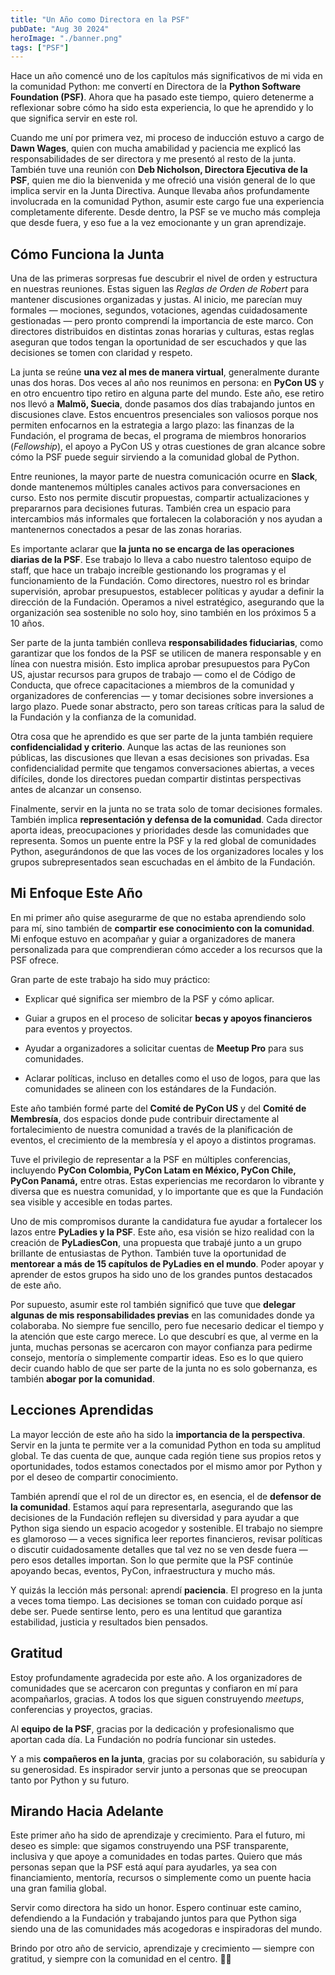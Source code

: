 ```yaml
---
title: "Un Año como Directora en la PSF"
pubDate: "Aug 30 2024"
heroImage: "./banner.png"
tags: ["PSF"]
---
```


Hace un año comencé uno de los capítulos más significativos de mi vida en la
comunidad Python: me convertí en Directora de la **Python Software Foundation
(PSF)**. Ahora que ha pasado este tiempo, quiero detenerme a reflexionar sobre
cómo ha sido esta experiencia, lo que he aprendido y lo que significa servir en
este rol.

Cuando me uní por primera vez, mi proceso de inducción estuvo a cargo de **Dawn
Wages**, quien con mucha amabilidad y paciencia me explicó las responsabilidades
de ser directora y me presentó al resto de la junta. También tuve una reunión
con **Deb Nicholson, Directora Ejecutiva de la PSF**, quien me dio la bienvenida
y me ofreció una visión general de lo que implica servir en la Junta Directiva.
Aunque llevaba años profundamente involucrada en la comunidad Python, asumir
este cargo fue una experiencia completamente diferente. Desde dentro, la PSF se
ve mucho más compleja que desde fuera, y eso fue a la vez emocionante y un gran
aprendizaje.

## **Cómo Funciona la Junta**

Una de las primeras sorpresas fue descubrir el nivel de orden y estructura en
nuestras reuniones. Estas siguen las _Reglas de Orden de Robert_ para mantener
discusiones organizadas y justas. Al inicio, me parecían muy formales —
mociones, segundos, votaciones, agendas cuidadosamente gestionadas — pero pronto
comprendí la importancia de este marco. Con directores distribuidos en distintas
zonas horarias y culturas, estas reglas aseguran que todos tengan la oportunidad
de ser escuchados y que las decisiones se tomen con claridad y respeto.

La junta se reúne **una vez al mes de manera virtual**, generalmente durante
unas dos horas. Dos veces al año nos reunimos en persona: en **PyCon US** y en
otro encuentro tipo retiro en alguna parte del mundo. Este año, ese retiro nos
llevó a **Malmö, Suecia**, donde pasamos dos días trabajando juntos en
discusiones clave. Estos encuentros presenciales son valiosos porque nos
permiten enfocarnos en la estrategia a largo plazo: las finanzas de la
Fundación, el programa de becas, el programa de miembros honorarios
(_Fellowship_), el apoyo a PyCon US y otras cuestiones de gran alcance sobre
cómo la PSF puede seguir sirviendo a la comunidad global de Python.

Entre reuniones, la mayor parte de nuestra comunicación ocurre en **Slack**,
donde mantenemos múltiples canales activos para conversaciones en curso. Esto
nos permite discutir propuestas, compartir actualizaciones y prepararnos para
decisiones futuras. También crea un espacio para intercambios más informales que
fortalecen la colaboración y nos ayudan a mantenernos conectados a pesar de las
zonas horarias.

Es importante aclarar que **la junta no se encarga de las operaciones diarias de
la PSF**. Ese trabajo lo lleva a cabo nuestro talentoso equipo de staff, que
hace un trabajo increíble gestionando los programas y el funcionamiento de la
Fundación. Como directores, nuestro rol es brindar supervisión, aprobar
presupuestos, establecer políticas y ayudar a definir la dirección de la
Fundación. Operamos a nivel estratégico, asegurando que la organización sea
sostenible no solo hoy, sino también en los próximos 5 a 10 años.

Ser parte de la junta también conlleva **responsabilidades fiduciarias**, como
garantizar que los fondos de la PSF se utilicen de manera responsable y en línea
con nuestra misión. Esto implica aprobar presupuestos para PyCon US, ajustar
recursos para grupos de trabajo — como el de Código de Conducta, que ofrece
capacitaciones a miembros de la comunidad y organizadores de conferencias — y
tomar decisiones sobre inversiones a largo plazo. Puede sonar abstracto, pero
son tareas críticas para la salud de la Fundación y la confianza de la
comunidad.

Otra cosa que he aprendido es que ser parte de la junta también requiere
**confidencialidad y criterio**. Aunque las actas de las reuniones son públicas,
las discusiones que llevan a esas decisiones son privadas. Esa confidencialidad
permite que tengamos conversaciones abiertas, a veces difíciles, donde los
directores puedan compartir distintas perspectivas antes de alcanzar un
consenso.

Finalmente, servir en la junta no se trata solo de tomar decisiones formales.
También implica **representación y defensa de la comunidad**. Cada director
aporta ideas, preocupaciones y prioridades desde las comunidades que representa.
Somos un puente entre la PSF y la red global de comunidades Python,
asegurándonos de que las voces de los organizadores locales y los grupos
subrepresentados sean escuchadas en el ámbito de la Fundación.

## **Mi Enfoque Este Año**

En mi primer año quise asegurarme de que no estaba aprendiendo solo para mí,
sino también de **compartir ese conocimiento con la comunidad**. Mi enfoque
estuvo en acompañar y guiar a organizadores de manera personalizada para que
comprendieran cómo acceder a los recursos que la PSF ofrece.

Gran parte de este trabajo ha sido muy práctico:

- Explicar qué significa ser miembro de la PSF y cómo aplicar.

- Guiar a grupos en el proceso de solicitar **becas y apoyos financieros** para
  eventos y proyectos.

- Ayudar a organizadores a solicitar cuentas de **Meetup Pro** para sus
  comunidades.

- Aclarar políticas, incluso en detalles como el uso de logos, para que las
  comunidades se alineen con los estándares de la Fundación.

Este año también formé parte del **Comité de PyCon US** y del **Comité de
Membresía**, dos espacios donde pude contribuir directamente al fortalecimiento
de nuestra comunidad a través de la planificación de eventos, el crecimiento de
la membresía y el apoyo a distintos programas.

Tuve el privilegio de representar a la PSF en múltiples conferencias, incluyendo
**PyCon Colombia, PyCon Latam en México, PyCon Chile, PyCon Panamá,** entre
otras. Estas experiencias me recordaron lo vibrante y diversa que es nuestra
comunidad, y lo importante que es que la Fundación sea visible y accesible en
todas partes.

Uno de mis compromisos durante la candidatura fue ayudar a fortalecer los lazos
entre **PyLadies y la PSF**. Este año, esa visión se hizo realidad con la
creación de **PyLadiesCon**, una propuesta que trabajé junto a un grupo
brillante de entusiastas de Python. También tuve la oportunidad de **mentorear a
más de 15 capítulos de PyLadies en el mundo**. Poder apoyar y aprender de estos
grupos ha sido uno de los grandes puntos destacados de este año.

Por supuesto, asumir este rol también significó que tuve que **delegar algunas
de mis responsabilidades previas** en las comunidades donde ya colaboraba. No
siempre fue sencillo, pero fue necesario dedicar el tiempo y la atención que
este cargo merece. Lo que descubrí es que, al verme en la junta, muchas personas
se acercaron con mayor confianza para pedirme consejo, mentoría o simplemente
compartir ideas. Eso es lo que quiero decir cuando hablo de que ser parte de la
junta no es solo gobernanza, es también **abogar por la comunidad**.

## **Lecciones Aprendidas**

La mayor lección de este año ha sido la **importancia de la perspectiva**.
Servir en la junta te permite ver a la comunidad Python en toda su amplitud
global. Te das cuenta de que, aunque cada región tiene sus propios retos y
oportunidades, todos estamos conectados por el mismo amor por Python y por el
deseo de compartir conocimiento.

También aprendí que el rol de un director es, en esencia, el de **defensor de la
comunidad**. Estamos aquí para representarla, asegurando que las decisiones de
la Fundación reflejen su diversidad y para ayudar a que Python siga siendo un
espacio acogedor y sostenible. El trabajo no siempre es glamoroso — a veces
significa leer reportes financieros, revisar políticas o discutir cuidadosamente
detalles que tal vez no se ven desde fuera — pero esos detalles importan. Son lo
que permite que la PSF continúe apoyando becas, eventos, PyCon, infraestructura
y mucho más.

Y quizás la lección más personal: aprendí **paciencia**. El progreso en la junta
a veces toma tiempo. Las decisiones se toman con cuidado porque así debe ser.
Puede sentirse lento, pero es una lentitud que garantiza estabilidad, justicia y
resultados bien pensados.

## **Gratitud**

Estoy profundamente agradecida por este año. A los organizadores de comunidades
que se acercaron con preguntas y confiaron en mí para acompañarlos, gracias. A
todos los que siguen construyendo _meetups_, conferencias y proyectos, gracias.

Al **equipo de la PSF**, gracias por la dedicación y profesionalismo que aportan
cada día. La Fundación no podría funcionar sin ustedes.

Y a mis **compañeros en la junta**, gracias por su colaboración, su sabiduría y
su generosidad. Es inspirador servir junto a personas que se preocupan tanto por
Python y su futuro.

## **Mirando Hacia Adelante**

Este primer año ha sido de aprendizaje y crecimiento. Para el futuro, mi deseo
es simple: que sigamos construyendo una PSF transparente, inclusiva y que apoye
a comunidades en todas partes. Quiero que más personas sepan que la PSF está
aquí para ayudarles, ya sea con financiamiento, mentoría, recursos o simplemente
como un puente hacia una gran familia global.

Servir como directora ha sido un honor. Espero continuar este camino,
defendiendo a la Fundación y trabajando juntos para que Python siga siendo una
de las comunidades más acogedoras e inspiradoras del mundo.

Brindo por otro año de servicio, aprendizaje y crecimiento — siempre con
gratitud, y siempre con la comunidad en el centro. 💜🐍
